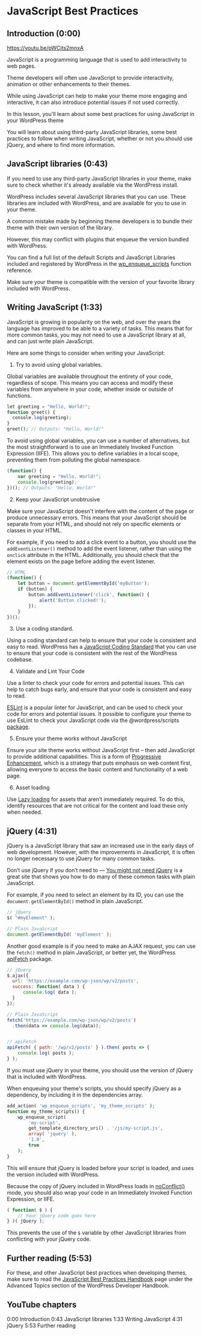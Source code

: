 # JavaScript Best Practices

## Introduction (0:00)

https://youtu.be/pWCjts2mnxA

JavaScript is a programming language that is used to add interactivity to web pages. 

Theme developers will often use JavaScript to provide interactivity, animation or other enhancements to their themes.

While using JavaScript can help to make your theme more engaging and interactive, it can also introduce potential issues if not used correctly.

In this lesson, you'll learn about some best practices for using JavaScript in your WordPress theme

You will learn about using third-party JavaScript libraries, some best practices to follow when writing JavaScript, whether or not you should use jQuery, and where to find more information.

## JavaScript libraries (0:43)

If you need to use any third-party JavaScript libraries in your theme, make sure to check whether it's already available via the WordPress install.

WordPress includes several JavaScript libraries that you can use. These libraries are included with WordPress, and are available for you to use in your theme.

A common mistake made by beginning theme developers is to bundle their theme with their own version of the library. 

However, this may conflict with plugins that enqueue the version bundled with WordPress.

You can find a full list of the default Scripts and JavaScript Libraries included and registered by WordPress in the [wp_enqueue_scripts](https://developer.wordpress.org/reference/functions/wp_enqueue_script/#default-scripts-and-js-libraries-included-and-registered-by-wordpress) function reference.

Make sure your theme is compatible with the version of your favorite library included with WordPress.

## Writing JavaScript (1:33)

JavaScript is growing in popularity on the web, and over the years the language has improved to be able to a variety of tasks. This means that for more common tasks, you may not need to use a JavaScript library at all, and can just write plain JavaScript.

Here are some things to consider when writing your JavaScript:

1. Try to avoid using global variables.

Global variables are available throughout the entirety of your code, regardless of scope. This means you can access and modify these variables from anywhere in your code, whether inside or outside of functions.

```php
let greeting = "Hello, World!";
function greet() {
  console.log(greeting);
}
greet(); // Outputs: "Hello, World!"
```

To avoid using global variables, you can use a number of alternatives, but the most straightforward is to use an Immediately Invoked Function Expression (IIFE). This allows you to define variables in a local scope, preventing them from polluting the global namespace.

```js
(function() {
	var greeting = "Hello, World!";
	console.log(greeting);
})(); // Outputs: "Hello, World!"
```

2. Keep your JavaScript unobtrusive

Make sure your JavaScript doesn't interfere with the content of the page or produce unnecessary errors. This means that your JavaScript should be separate from your HTML, and should not rely on specific elements or classes in your HTML.

For example, if you need to add a click event to a button, you should use the `addEventListener()` method to add the event listener, rather than using the `onclick` attribute in the HTML. Additionally, you should check that the element exists on the page before adding the event listener.

```js
// HTML
(function() {
	let button = document.getElementById('myButton');
	if (button) {
        button.addEventListener('click', function() {
            alert('Button clicked!');
        });
	}
})(); 
```

3. Use a coding standard. 

Using a coding standard can help to ensure that your code is consistent and easy to read. WordPress has a [JavaScript Coding Standard](https://developer.wordpress.org/coding-standards/wordpress-coding-standards/javascript/) that you can use to ensure that your code is consistent with the rest of the WordPress codebase.

4. Validate and Lint Your Code

Use a linter to check your code for errors and potential issues. This can help to catch bugs early, and ensure that your code is consistent and easy to read.

[ESLint](https://eslint.org/) is a popular linter for JavaScript, and can be used to check your code for errors and potential issues. It possible to configure your theme to use EsLint to check your JavaScript code via the @wordpress/scripts [package](https://developer.wordpress.org/block-editor/reference-guides/packages/packages-scripts/).

5. Ensure your theme works without JavaScript

Ensure your site theme works without JavaScript first – then add JavaScript to provide additional capabilities. This is a form of [Progressive Enhancement](https://developer.mozilla.org/en-US/docs/Glossary/Progressive_Enhancement), which is a strategy that puts emphasis on web content first, allowing everyone to access the basic content and functionality of a web page.

6. Asset loading

Use [Lazy loading](https://developer.mozilla.org/en-US/docs/Web/Performance/Lazy_loading) for assets that aren’t immediately required. To do this, identify resources that are not critical for the content and load these only when needed.

## jQuery (4:31)
 
jQuery is a JavaScript library that saw an increased use in the early days of web development. However, with the improvements in JavaScript, it is often no longer necessary to use jQuery for many common tasks.

Don’t use jQuery if you don’t need to — [You might not need jQuery](https://youmightnotneedjquery.com/) is a great site that shows you how to do many of these common tasks with plain JavaScript.

For example, if you need to select an element by its ID, you can use the `document.getElementById()` method in plain JavaScript.

```js
// jQuery
$( "#myElement" );

// Plain JavaScript
document.getElementById( 'myElement' );
```

Another good example is if you need to make an AJAX request, you can use the `fetch()` method in plain JavaScript, or better yet, the WordPress [apiFetch](https://developer.wordpress.org/block-editor/reference-guides/packages/packages-api-fetch/) package.

```js
// jQuery
$.ajax({
  url: 'https://example.com/wp-json/wp/v2/posts',
  success: function( data ) {
	  console.log( data );
  }
});

// Plain JavaScript
fetch('https://example.com/wp-json/wp/v2/posts')
  .then(data => console.log(data));


// apiFetch
apiFetch( { path: '/wp/v2/posts' } ).then( posts => {
    console.log( posts );
} );
```

If you must use jQuery in your theme, you should use the version of jQuery that is included with WordPress.

When enqueuing your theme's scripts, you should specify jQuery as a dependency, by including it in the dependencies array.

```php
add_action( 'wp_enqueue_scripts', 'my_theme_scripts' );
function my_theme_scripts() {
    wp_enqueue_script( 
        'my-script', 
        get_template_directory_uri() . '/js/my-script.js', 
        array( 'jquery' ), 
        '1.0', 
        true 
    );
}
```

This will ensure that jQuery is loaded before your script is loaded, and uses the version included with WordPress.

Because the copy of jQuery included in WordPress loads in [noConflict()](https://api.jquery.com/jQuery.noConflict/) mode, you should also wrap your code in an Immediately Invoked Function Expression, or IIFE.

```javascript
( function( $ ) {
    // Your jQuery code goes here
} )( jQuery );
```

This prevents the use of the `$` variable by other JavaScript libraries from conflicting with your jQuery code.

## Further reading (5:53)

For these, and other JavaScript best practices when developing themes, make sure to read the [JavaScript Best Practices Handbook](https://developer.wordpress.org/themes/advanced-topics/javascript-best-practices) page under the Advanced Topics section of the WordPress Developer Handbook.

## YouTube chapters

0:00 Introduction
0:43 JavaScript libraries
1:33 Writing JavaScript
4:31 jQuery
5:53 Further reading